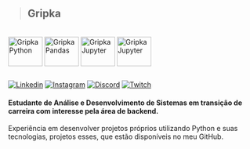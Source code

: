 >## Gripka 

<div style="display: inline_block"><br>
  <img align="center" alt="GripkaPython" height="60" width="70" src="https://cdn.jsdelivr.net/gh/devicons/devicon/icons/python/python-original-wordmark.svg">
  <img align="center" alt="GripkaPandas" height="60" width="70" src="https://cdn.jsdelivr.net/gh/devicons/devicon/icons/pandas/pandas-original-wordmark.svg">
  <img align="center" alt="GripkaJupyter" height="60" width="70" src="https://cdn.jsdelivr.net/gh/devicons/devicon/icons/django/django-plain.svg">
  <img align="center" alt="GripkaJupyter" height="60" width="70" src="https://cdn.jsdelivr.net/gh/devicons/devicon/icons/jupyter/jupyter-original-wordmark.svg">
</div>

  ##

[![Linkedin](https://img.shields.io/badge/LinkedIn-0077B5?style=for-the-badge&logo=linkedin&logoColor=white)](https://www.linkedin.com/in/gripka)
[![Instagram](https://img.shields.io/badge/Instagram-E4405F?style=for-the-badge&logo=instagram&logoColor=white)](https://www.instagram.com/gripkinha)
[![Discord](https://img.shields.io/badge/Discord-7289DA?style=for-the-badge&logo=discord&logoColor=white)](https://discord.gg/PwvzkGx)
[![Twitch](https://img.shields.io/badge/Twitch-9146FF?style=for-the-badge&logo=twitch&logoColor=white)](https://www.twitch.tv/gripka)

#### Estudante de Análise e Desenvolvimento de Sistemas em transição de carreira com interesse pela área de backend. 

Experiência em desenvolver projetos próprios utilizando Python e suas tecnologias, projetos esses, que estão disponíveis no meu GitHub. 
